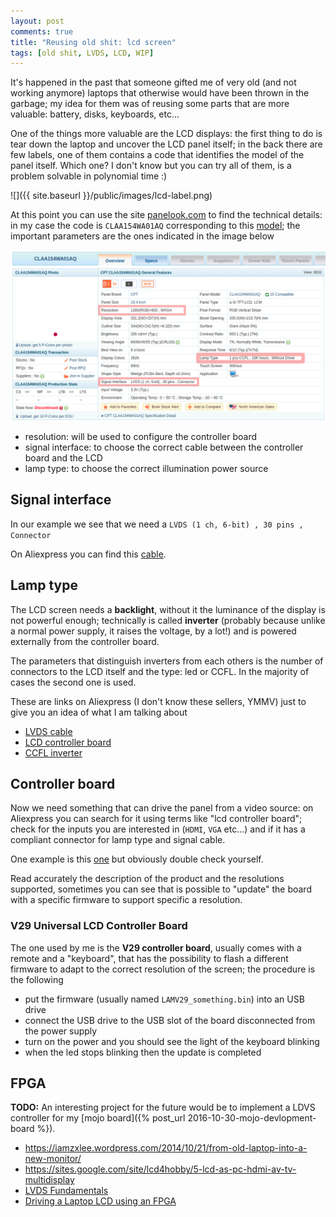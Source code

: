 ```yaml
---
layout: post
comments: true
title: "Reusing old shit: lcd screen"
tags: [old shit, LVDS, LCD, WIP]
---
```


It's happened in the past that someone gifted me of very old (and not working
anymore) laptops that otherwise would have been thrown in the garbage; my idea
for them was of reusing some parts that are more valuable: battery, disks,
    keyboards, etc...

One of the things more valuable are the LCD displays: the first thing to do is
tear down the laptop and uncover the LCD panel itself; in the back there are few
labels, one of them contains a code that identifies the model of the panel
itself. Which one? I don't know but you can try all of them, is a problem
solvable in polynomial time :)

![]({{ site.baseurl }}/public/images/lcd-label.png)

At this point you can use the site [panelook.com](http://www.panelook.com/) to
find the technical details: in my case the code is ``CLAA154WA01AQ``
corresponding to this
[model](http://www.panelook.com/CLAA154WA01AQ_CPT_15.4_LCM_parameter_2716.html);
the important parameters are the ones indicated in the image below

![](/public/images/lcd-parameters.png)

 - resolution: will be used to configure the controller board
 - signal interface: to choose the correct cable between the controller board and the LCD
 - lamp type: to choose the correct illumination power source

## Signal interface

In our example we see that we need a ``LVDS (1 ch, 6-bit) , 30 pins , Connector``

On Aliexpress you can find this [cable](https://www.aliexpress.com/item/14-inches-15-inches-15-4-inch-notebook-screen-line-30-pin-FIX-solo-6-an/32733053803.html).

## Lamp type

The LCD screen needs a **backlight**, without it the luminance of the display is
not powerful enough; technically is called **inverter** (probably because unlike
a normal power supply, it raises the voltage, by a lot!) and is powered externally from
the controller board.

The parameters that distinguish inverters from each others is the number of connectors to the LCD itself and the
type: led or CCFL. In the majority of cases the second one is used.

These are links on Aliexpress (I don't know these sellers, YMMV) just to give
you an idea of what I am talking about

 - [LVDS cable](https://www.aliexpress.com/item/10-x-Common-LVDS-Cables-for-LCD-Display-Panel-Controller/32222031400.html)
 - [LCD controller board](https://www.aliexpress.com/item/V29-Universal-LCD-Controller-Board-TV-Motherboard-VGA-HDMI-AV-TV-USB/32764451599.html)
 - [CCFL inverter](https://www.aliexpress.com/item/5Pcs-lot-2-Lamp-Backlight-Universal-LCD-CCFL-10V-28V-Inverter-For-10-Inch-To-22/32767424250.html)

## Controller board

Now we need something that can drive the panel from a video source: on
Aliexpress you can search for it using terms like "lcd controller board"; check
for the inputs you are interested in (``HDMI``, ``VGA`` etc...) and if it has a
compliant connector for lamp type and signal cable.

One example is this [one](https://it.aliexpress.com/item/1005002070410194.html)
but obviously double check yourself.

Read accurately the description of the product and the resolutions supported,
sometimes you can see that is possible to "update" the board with a specific
firmware to support specific a resolution.

### V29 Universal LCD Controller Board

The one used by me is the **V29 controller board**, usually comes with a remote
and a "keyboard", that has the possibility to
flash a different firmware to adapt to the correct resolution of the screen; the
procedure is the following

 - put the firmware (usually named ``LAMV29_something.bin``) into an USB drive
 - connect the USB drive to the USB slot of the board disconnected from the
   power supply
 - turn on the power and you should see the light of the keyboard blinking
 - when the led stops blinking then the update is completed

## FPGA

**TODO:** An interesting project for the future would be to implement a LDVS controller
for my [mojo board]({% post_url 2016-10-30-mojo-devlopment-board %}).


 - https://iamzxlee.wordpress.com/2014/10/21/from-old-laptop-into-a-new-monitor/
 - https://sites.google.com/site/lcd4hobby/5-lcd-as-pc-hdmi-av-tv-multidisplay
 - [LVDS Fundamentals](https://learnabout-electronics.org/Downloads/LVDS%20Fairchild%20AN-5017.pdf)
 - [Driving a Laptop LCD using an FPGA](https://www.element14.com/community/community/designcenter/zedboardcommunity/minized/blog/2019/03/04/driving-a-laptop-lcd-using-an-fpga)
